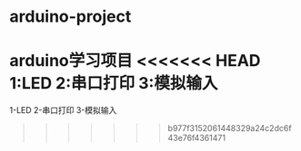 # arduino-project
arduino学习项目
<<<<<<< HEAD
1:LED
2:串口打印
3:模拟输入
=======
1-LED
2-串口打印
3-模拟输入
>>>>>>> b977f3152061448329a24c2dc6f43e76f4361471
